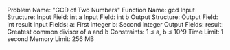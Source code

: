 Problem Name: "GCD of Two Numbers"
Function Name: gcd
Input Structure:
Input Field: int a
Input Field: int b
Output Structure:
Output Field: int result
Input Fields:
  a: First integer
  b: Second integer
Output Fields:
  result: Greatest common divisor of a and b
Constraints: 1 ≤ a, b ≤ 10^9
Time Limit: 1 second
Memory Limit: 256 MB